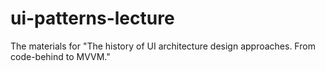 # ui-patterns-lecture
The materials for "The history of UI architecture design approaches. From code-behind to MVVM."
